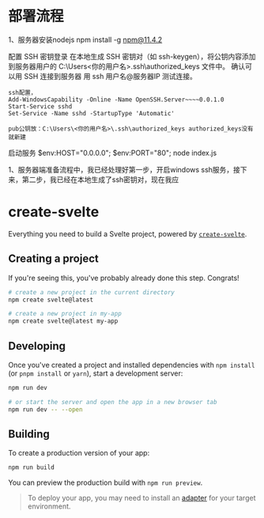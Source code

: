 
# 部署流程
1、服务器安装nodejs
    npm install -g npm@11.4.2

配置 SSH 密钥登录
    在本地生成 SSH 密钥对（如 ssh-keygen），将公钥内容添加到服务器用户的 C:\Users\<你的用户名>\.ssh\authorized_keys 文件中。
确认可以用 SSH 连接到服务器
    用 ssh 用户名@服务器IP 测试连接。

    ssh配置，
    Add-WindowsCapability -Online -Name OpenSSH.Server~~~~0.0.1.0
    Start-Service sshd
    Set-Service -Name sshd -StartupType 'Automatic'

    pub公钥放：C:\Users\<你的用户名>\.ssh\authorized_keys authorized_keys没有就新建

启动服务
    $env:HOST="0.0.0.0"; $env:PORT="80"; node index.js

1、服务器端准备流程中，我已经处理好第一步，开启windows ssh服务，接下来，第二步，我已经在本地生成了ssh密钥对，现在我应
# create-svelte

Everything you need to build a Svelte project, powered by [`create-svelte`](https://github.com/sveltejs/kit/tree/main/packages/create-svelte).

## Creating a project

If you're seeing this, you've probably already done this step. Congrats!

```bash
# create a new project in the current directory
npm create svelte@latest

# create a new project in my-app
npm create svelte@latest my-app
```

## Developing

Once you've created a project and installed dependencies with `npm install` (or `pnpm install` or `yarn`), start a development server:

```bash
npm run dev

# or start the server and open the app in a new browser tab
npm run dev -- --open
```

## Building

To create a production version of your app:

```bash
npm run build
```

You can preview the production build with `npm run preview`.

> To deploy your app, you may need to install an [adapter](https://kit.svelte.dev/docs/adapters) for your target environment.
